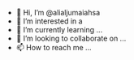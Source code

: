 - 👋 Hi, I’m @alialjumaiahsa
- 👀 I’m interested in a
- 🌱 I’m currently learning ...
- 💞️ I’m looking to collaborate on ...
- 📫 How to reach me ...

<!---
alialjumaiahsa/alialjumaiahsa is a ✨ special ✨ repository because its `README.md` (this file) appears on your GitHub profile.
You can click the Preview link to take a look at your changes.
